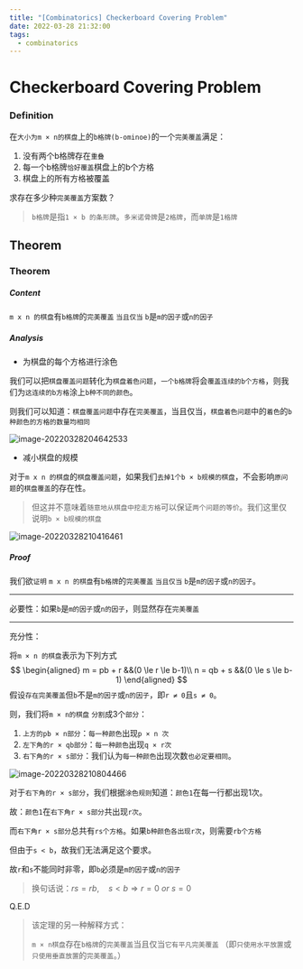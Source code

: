 ```yaml
---
title: "[Combinatorics] Checkerboard Covering Problem"
date: 2022-03-28 21:32:00
tags:
  - combinatorics
---
```


# Checkerboard Covering Problem

### Definition

在`大小为m × n的棋盘`上的`b格牌(b-ominoe)`的一个`完美覆盖`满足：

1. 没有两个b格牌存在`重叠`
2. 每一个b格牌`恰好覆盖`棋盘上的b个方格
3. 棋盘上的所有方格被覆盖

求存在多少种`完美覆盖`方案数？



> `b格牌`是指`1 × b 的条形牌`。`多米诺骨牌`是`2格牌`，而`单牌`是`1格牌`



## Theorem

### Theorem

##### Content

`m x n 的棋盘`有`b格牌`的`完美覆盖` `当且仅当` `b`是`m的因子`或`n的因子`

##### Analysis

* 为棋盘的每个方格进行涂色

我们可以把`棋盘覆盖问题`转化为`棋盘着色问题`，`一个b格牌`将会`覆盖连续的b个方格`，则我们为`这连续的b方格`涂上`b种不同的颜色`。

则我们可以知道：`棋盘覆盖问题`中存在`完美覆盖`，当且仅当，`棋盘着色问题`中的`着色`的`b种颜色的方格的数量均相同`

![image-20220328204642533](https://s2.loli.net/2023/01/22/wsorDeMZLuqgT9y.png)

* 减小棋盘的规模

对于`m x n 的棋盘`的`棋盘覆盖问题`，如果我们`去掉1个b × b规模的棋盘`，不会影响`原问题`的`棋盘覆盖`的存在性。

> 但这并不意味着`随意地从棋盘中挖走方格`可以保证`两个问题的等价`。我们这里仅说明`b × b规模的棋盘`

![image-20220328210416461](https://s2.loli.net/2023/01/22/Awj2xcrXlRDnTvo.png)



##### Proof

我们欲`证明` `m x n 的棋盘`有`b格牌`的`完美覆盖` `当且仅当` `b`是`m的因子`或`n的因子`。

___

必要性：如果`b`是`m的因子`或`n的因子`，则显然存在`完美覆盖`

---

充分性：

将`m × n 的棋盘`表示为下列方式
$$
\begin{aligned}
m = pb + r &&(0 \le r \le b-1)\\
n = qb + s &&(0 \le s \le b-1)
\end{aligned}
$$
假设`存在完美覆盖`但`b`不是`m的因子`或`n的因子`，即`r ≠ 0`且`s ≠ 0`。

则，我们将`m × n的棋盘` `分割`成3个`部分`：

1. `上方的pb × n部分`：`每一种颜色`出现`p × n 次`
2. `左下角的r × qb部分`：`每一种颜色`出现`q × r次`
3. `右下角的r × s部分`：我们认为`每一种颜色`出现次数`也必定要相同`。

![image-20220328210804466](https://s2.loli.net/2023/01/22/HDxc7Vts21rghXE.png)



对于`右下角的r × s部分`，我们根据`涂色规则`知道：`颜色1`在每一行都出现1次。

故：`颜色1`在`右下角r × s部分`共出现`r次`。

而`右下角r × s部分`总共有`rs个方格`。如果`b种颜色各出现r次`，则需要`rb个方格`

但由于`s < b`，故我们无法满足这个要求。

故`r`和`s`不能同时非零，即`b`必须是`m的因子`或`n的因子`

> 换句话说：$rs = rb,\quad s \lt b \Rightarrow r = 0 \ or\  s = 0$ 

Q.E.D



>该定理的另一种解释方式：
>
>`m × n棋盘`存在`b格牌`的`完美覆盖`当且仅当`它有平凡完美覆盖` （即`只使用水平放置`或`只使用垂直放置`的`完美覆盖`。）
